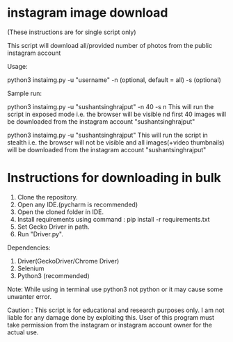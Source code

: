 
# instagram image download

(These instructions are for single script only)

This script will download all/provided number of photos from the public instagram account

Usage:

python3 instaimg.py -u "username" -n <number of photos to be saved>(optional, default = all) -s <y or n> (optional)

Sample run:

python3 instaimg.py -u "sushantsinghrajput" -n 40 -s n 
This will run the script in exposed mode i.e. the browser will be visible nd first 40 images will be downloaded from the instagram account "sushantsinghrajput"

python3 instaimg.py -u "sushantsinghrajput"
This will run the script in  stealth i.e. the browser will not be visible and all images(+video thumbnails) will be downloaded from the instagram account "sushantsinghrajput"


# Instructions for downloading in bulk

1. Clone the repository.
2. Open any IDE.(pycharm is recommended)
3. Open the cloned folder in IDE.
4. Install requirements using command : pip install -r requirements.txt
5. Set Gecko Driver in path.
6. Run "Driver.py".



Dependencies:
1) Driver(GeckoDriver/Chrome Driver)
2) Selenium
3) Python3 (recommended)

Note: While using in terminal use python3 not python or it may cause some unwanter error.



Caution : This script is for educational and research purposes only. I am not liable for any damage done by exploiting this. User of this program must take permission from the instagram or instagram account owner for the actual use.
